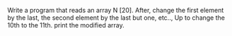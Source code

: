 Write a program that reads an array N [20]. After, change the first element by the last, the second element by the last but one, etc.., Up to change the 10th to the 11th. print the modified array.
